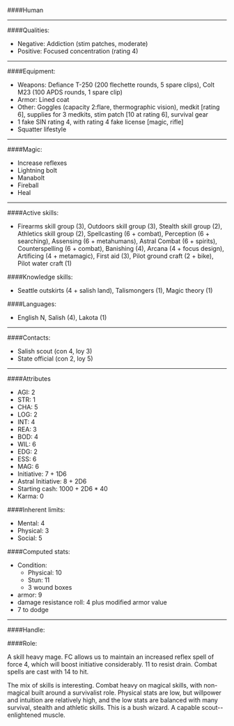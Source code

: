 ####Human
____
####Qualities:

- Negative: Addiction (stim patches, moderate)
- Positive: Focused concentration (rating 4)

____
####Equipment:

- Weapons: Defiance T-250 (200 flechette rounds, 5 spare clips), Colt M23 (100 APDS rounds, 1 spare clip)
- Armor: Lined coat
- Other: Goggles (capacity 2:flare, thermographic vision), medkit [rating 6], supplies for 3 medkits, stim patch [10 at rating 6], survival gear
- 1 fake SIN rating 4, with rating 4 fake license [magic, rifle]
- Squatter lifestyle

____
####Magic:

- Increase reflexes
- Lightning bolt
- Manabolt
- Fireball
- Heal

____
####Active skills:

- Firearms skill group (3), Outdoors skill group (3), Stealth skill group (2), Athletics skill group (2), Spellcasting (6 + combat), Perception (6 + searching), Assensing (6 + metahumans), Astral Combat (6 + spirits), Counterspelling (6 + combat), Banishing (4), Arcana (4 + focus design), Artificing (4 + metamagic), First aid (3), Pilot ground craft (2 + bike), Pilot water craft (1)

####Knowledge skills:

- Seattle outskirts (4 + salish land), Talismongers (1), Magic theory (1)

####Languages:

- English N, Salish (4), Lakota (1)

____
####Contacts:

- Salish scout (con 4, loy 3)
- State official (con 2, loy 5)

____
####Attributes

- AGI: 2
- STR: 1
- CHA: 5
- LOG: 2
- INT: 4
- REA: 3
- BOD: 4
- WIL: 6
- EDG: 2
- ESS: 6
- MAG: 6
- Initiative: 7 + 1D6
- Astral Initiative: 8 + 2D6
- Starting cash: 1000 + 2D6 * 40
- Karma: 0

####Inherent limits:

- Mental: 4
- Physical: 3
- Social: 5

####Computed stats:

- Condition:
	- Physical: 10
	- Stun: 11
	- 3 wound boxes
- armor: 9
- damage resistance roll: 4 plus modified armor value
- 7 to dodge

____
####Handle:

####Role:

A skill heavy mage. FC allows us to maintain an increased reflex spell of force 4, which will boost initiative considerably. 11 to resist drain. Combat spells are cast with 14 to hit.

The mix of skills is interesting. Combat heavy on magical skills, with non-magical built around a survivalist role. Physical stats are low, but willpower and intuition are relatively high, and the low stats are balanced with many survival, stealth and athletic skills. This is a bush wizard. A capable scout--enlightened muscle.